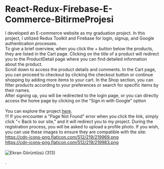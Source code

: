 # React-Redux-Firebase-E-Commerce-BitirmeProjesi
I developed an E-commerce website as my graduation project. In this project, I utilized Redux Toolkit and Firebase for login, signup, and Google authentication processes. <br>
To give a brief overview, when you click the + button below the products, they are listed in the Cart page. Clicking on the title of a product will redirect you to the ProductDetail page where you can find detailed information about the product. <br>
Scroll down to access the product details and comments. In the Cart page, you can proceed to checkout by clicking the checkout button or continue shopping by adding more items to your cart. In the Shop section, you can filter products according to your preferences or search for specific items by their names. <br>
 After signing up, you will be redirected to the login page, or you can directly access the home page by clicking on the "Sign in with Google" option <br> <br>
You can explore the project [here](https://react-redux-firebase-e-commerce-bitirme-projesi.vercel.app/home). <br>
!!! If you encounter a "Page Not Found" error when you click the link, simply click "< Back to our site," and it will redirect you to my project.
During the registration process, you will be asked to upload a profile photo. If you wish, you can use these images to ensure they are compatible with the site: <br>
https://cdn-icons-png.flaticon.com/512/219/219969.png  <br>
https://cdn-icons-png.flaticon.com/512/219/219983.png <br>  <br>
![Ekran Görüntüsü (313)](https://user-images.githubusercontent.com/78304413/232256597-bde6dfa3-f056-4a47-8aba-31a217335816.png)



.

 


